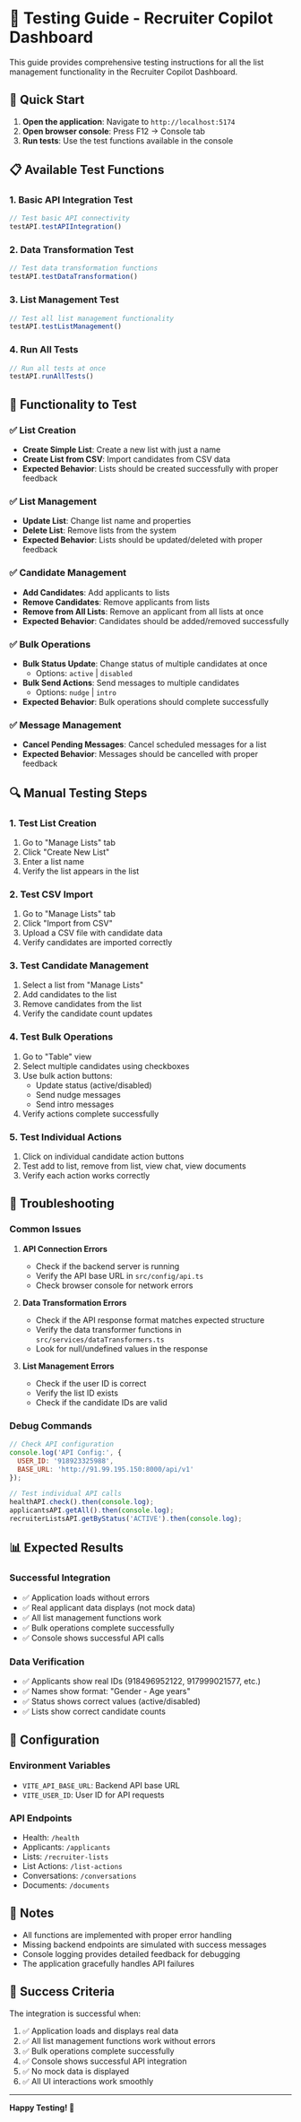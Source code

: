 # 🧪 Testing Guide - Recruiter Copilot Dashboard

This guide provides comprehensive testing instructions for all the list management functionality in the Recruiter Copilot Dashboard.

## 🚀 Quick Start

1. **Open the application**: Navigate to `http://localhost:5174`
2. **Open browser console**: Press F12 → Console tab
3. **Run tests**: Use the test functions available in the console

## 📋 Available Test Functions

### 1. Basic API Integration Test
```javascript
// Test basic API connectivity
testAPI.testAPIIntegration()
```

### 2. Data Transformation Test
```javascript
// Test data transformation functions
testAPI.testDataTransformation()
```

### 3. List Management Test
```javascript
// Test all list management functionality
testAPI.testListManagement()
```

### 4. Run All Tests
```javascript
// Run all tests at once
testAPI.runAllTests()
```

## 🎯 Functionality to Test

### ✅ List Creation
- **Create Simple List**: Create a new list with just a name
- **Create List from CSV**: Import candidates from CSV data
- **Expected Behavior**: Lists should be created successfully with proper feedback

### ✅ List Management
- **Update List**: Change list name and properties
- **Delete List**: Remove lists from the system
- **Expected Behavior**: Lists should be updated/deleted with proper feedback

### ✅ Candidate Management
- **Add Candidates**: Add applicants to lists
- **Remove Candidates**: Remove applicants from lists
- **Remove from All Lists**: Remove an applicant from all lists at once
- **Expected Behavior**: Candidates should be added/removed successfully

### ✅ Bulk Operations
- **Bulk Status Update**: Change status of multiple candidates at once
  - Options: `active` | `disabled`
- **Bulk Send Actions**: Send messages to multiple candidates
  - Options: `nudge` | `intro`
- **Expected Behavior**: Bulk operations should complete successfully

### ✅ Message Management
- **Cancel Pending Messages**: Cancel scheduled messages for a list
- **Expected Behavior**: Messages should be cancelled with proper feedback

## 🔍 Manual Testing Steps

### 1. Test List Creation
1. Go to "Manage Lists" tab
2. Click "Create New List"
3. Enter a list name
4. Verify the list appears in the list

### 2. Test CSV Import
1. Go to "Manage Lists" tab
2. Click "Import from CSV"
3. Upload a CSV file with candidate data
4. Verify candidates are imported correctly

### 3. Test Candidate Management
1. Select a list from "Manage Lists"
2. Add candidates to the list
3. Remove candidates from the list
4. Verify the candidate count updates

### 4. Test Bulk Operations
1. Go to "Table" view
2. Select multiple candidates using checkboxes
3. Use bulk action buttons:
   - Update status (active/disabled)
   - Send nudge messages
   - Send intro messages
4. Verify actions complete successfully

### 5. Test Individual Actions
1. Click on individual candidate action buttons
2. Test add to list, remove from list, view chat, view documents
3. Verify each action works correctly

## 🐛 Troubleshooting

### Common Issues

1. **API Connection Errors**
   - Check if the backend server is running
   - Verify the API base URL in `src/config/api.ts`
   - Check browser console for network errors

2. **Data Transformation Errors**
   - Check if the API response format matches expected structure
   - Verify the data transformer functions in `src/services/dataTransformers.ts`
   - Look for null/undefined values in the response

3. **List Management Errors**
   - Check if the user ID is correct
   - Verify the list ID exists
   - Check if the candidate IDs are valid

### Debug Commands

```javascript
// Check API configuration
console.log('API Config:', {
  USER_ID: '918923325988',
  BASE_URL: 'http://91.99.195.150:8000/api/v1'
});

// Test individual API calls
healthAPI.check().then(console.log);
applicantsAPI.getAll().then(console.log);
recruiterListsAPI.getByStatus('ACTIVE').then(console.log);
```

## 📊 Expected Results

### Successful Integration
- ✅ Application loads without errors
- ✅ Real applicant data displays (not mock data)
- ✅ All list management functions work
- ✅ Bulk operations complete successfully
- ✅ Console shows successful API calls

### Data Verification
- ✅ Applicants show real IDs (918496952122, 917999021577, etc.)
- ✅ Names show format: "Gender - Age years"
- ✅ Status shows correct values (active/disabled)
- ✅ Lists show correct candidate counts

## 🔧 Configuration

### Environment Variables
- `VITE_API_BASE_URL`: Backend API base URL
- `VITE_USER_ID`: User ID for API requests

### API Endpoints
- Health: `/health`
- Applicants: `/applicants`
- Lists: `/recruiter-lists`
- List Actions: `/list-actions`
- Conversations: `/conversations`
- Documents: `/documents`

## 📝 Notes

- All functions are implemented with proper error handling
- Missing backend endpoints are simulated with success messages
- Console logging provides detailed feedback for debugging
- The application gracefully handles API failures

## 🎉 Success Criteria

The integration is successful when:
1. ✅ Application loads and displays real data
2. ✅ All list management functions work without errors
3. ✅ Bulk operations complete successfully
4. ✅ Console shows successful API integration
5. ✅ No mock data is displayed
6. ✅ All UI interactions work smoothly

---

**Happy Testing! 🚀**
